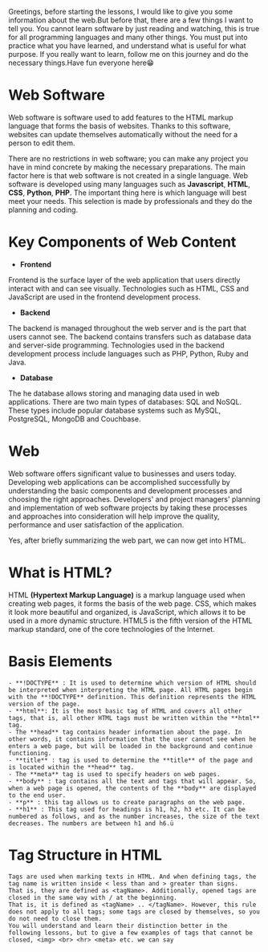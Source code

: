 Greetings, before starting the lessons, I would like to give you some information about the web.But before that, there are a few things I want to tell you.
You cannot learn software by just reading and watching, this is true for all programming languages ​​and many other things. You must put into practice what you have learned, and understand what is useful for what purpose. If you really want to learn, follow me on this journey and do the necessary things.Have fun everyone here😁
# Web Software
Web software is software used to add features to the HTML markup language that forms the basis of websites. Thanks to this software, websites can update themselves automatically without the need for a person to edit them.

There are no restrictions in web software; you can make any project you have in mind concrete by making the necessary preparations. The main factor here is that web software is not created in a single language. Web software is developed using many languages ​​such as **Javascript**, **HTML**, **CSS**, **Python**, **PHP**. The important thing here is which language will best meet your needs. This selection is made by professionals and they do the planning and coding.

# Key Components of Web Content
-  **Frontend**
  
Frontend is the surface layer of the web application that users directly interact with and can see visually. Technologies such as HTML, CSS and JavaScript are used in the frontend development process.
-  **Backend**
  
The backend is managed throughout the web server and is the part that users cannot see. The backend contains transfers such as database data and server-side programming. Technologies used in the backend development process include languages ​​such as PHP, Python, Ruby and Java.
-  **Database**
  
The he database allows storing and managing data used in web applications. There are two main types of databases: SQL and NoSQL. These types include popular database systems such as MySQL, PostgreSQL, MongoDB and Couchbase.
# Web
Web software offers significant value to businesses and users today. Developing web applications can be accomplished successfully by understanding the basic components and development processes and choosing the right approaches. Developers' and project managers' planning and implementation of web software projects by taking these processes and approaches into consideration will help improve the quality, performance and user satisfaction of the application.

Yes, after briefly summarizing the web part, we can now get into HTML.

# What is HTML?
HTML **(Hypertext Markup Language)** is a markup language used when creating web pages, it forms the basis of the web page. CSS, which makes it look more beautiful and organized, is JavaScript, which allows it to be used in a more dynamic structure. HTML5 is the fifth version of the HTML markup standard, one of the core technologies of the Internet.

# Basis Elements
```
- **!DOCTYPE** : It is used to determine which version of HTML should be interpreted when interpreting the HTML page. All HTML pages begin with the **!DOCTYPE** definition. This definition represents the HTML version of the page.
- **html**: It is the most basic tag of HTML and covers all other tags, that is, all other HTML tags must be written within the **html** tag.
- The **head** tag contains header information about the page. In other words, it contains information that the user cannot see when he enters a web page, but will be loaded in the background and continue functioning.
- **title** : tag is used to determine the **title** of the page and is located within the **head** tag.
- The **meta** tag is used to specify headers on web pages.
- **body** : tag contains all the text and tags that will appear. So, when a web page is opened, the contents of the **body** are displayed to the end user.
- **p** : this tag allows us to create paragraphs on the web page.
- **h1** : This tag used for headings is h1, h2, h3 etc. It can be numbered as follows, and as the number increases, the size of the text decreases. The numbers are between h1 and h6.ü
```
# Tag Structure in HTML
```
Tags are used when marking texts in HTML. And when defining tags, the tag name is written inside < less than and > greater than signs.
That is, they are defined as <tagName>. Additionally, opened tags are closed in the same way with / at the beginning.
That is, it is defined as <tagName> .. </tagName>. However, this rule does not apply to all tags; some tags are closed by themselves, so you do not need to close them.
You will understand and learn their distinction better in the following lessons, but to give a few examples of tags that cannot be closed, <img> <br> <hr> <meta> etc. we can say
```

